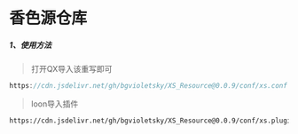 # 香色源仓库

##### 1、使用方法

>打开QX导入该重写即可
```js
https://cdn.jsdelivr.net/gh/bgvioletsky/XS_Resource@0.0.9/conf/xs.conf
```
>loon导入插件
```
https://cdn.jsdelivr.net/gh/bgvioletsky/XS_Resource@0.0.9/conf/xs.plugin
```
